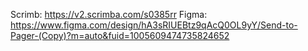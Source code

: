 Scrimb: https://v2.scrimba.com/s0385rr
Figma: https://www.figma.com/design/hA3sRIUEBtz9qAcQ0OL9yY/Send-to-Pager-(Copy)?m=auto&fuid=1005609474735824652
